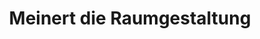 ---
title: "Meinert die Raumgestaltung"
url: /ebersbach/meinert-die-raumgestaltung/
shop: Raumausstattung
---